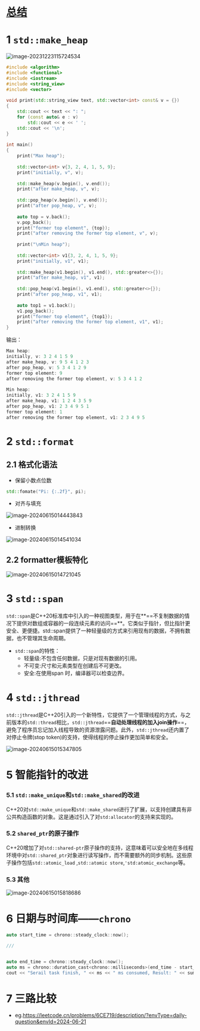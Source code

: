 # [总结](https://www.bilibili.com/video/BV1rZ421p7Za/?spm_id_from=333.1007.tianma.1-1-1.click&vd_source=286ca0546d1a508d3fb7c6862b91dafc)

# 1 `std::make_heap`

![image-20231223115724534](https://typora-dusong.oss-cn-chengdu.aliyuncs.com/image-20231223115724534.png)

```cpp
#include <algorithm>
#include <functional>
#include <iostream>
#include <string_view>
#include <vector>
 
void print(std::string_view text, std::vector<int> const& v = {})
{
    std::cout << text << ": ";
    for (const auto& e : v)
        std::cout << e << ' ';
    std::cout << '\n';
}
 
int main()
{
    print("Max heap");
 
    std::vector<int> v{3, 2, 4, 1, 5, 9};
    print("initially, v", v);
 
    std::make_heap(v.begin(), v.end());
    print("after make_heap, v", v);
 
    std::pop_heap(v.begin(), v.end());
    print("after pop_heap, v", v);
 
    auto top = v.back();
    v.pop_back();
    print("former top element", {top});
    print("after removing the former top element, v", v);
 
    print("\nMin heap");
 
    std::vector<int> v1{3, 2, 4, 1, 5, 9};
    print("initially, v1", v1);
 
    std::make_heap(v1.begin(), v1.end(), std::greater<>{});
    print("after make_heap, v1", v1);
 
    std::pop_heap(v1.begin(), v1.end(), std::greater<>{});
    print("after pop_heap, v1", v1);
 
    auto top1 = v1.back();
    v1.pop_back();
    print("former top element", {top1});
    print("after removing the former top element, v1", v1);
}
```

输出：

```cpp
Max heap:
initially, v: 3 2 4 1 5 9
after make_heap, v: 9 5 4 1 2 3
after pop_heap, v: 5 3 4 1 2 9
former top element: 9
after removing the former top element, v: 5 3 4 1 2
 
Min heap:
initially, v1: 3 2 4 1 5 9
after make_heap, v1: 1 2 4 3 5 9
after pop_heap, v1: 2 3 4 9 5 1
former top element: 1
after removing the former top element, v1: 2 3 4 9 5
```



# 2 `std::format`

## 2.1 格式化语法

- 保留小数点位数

```cpp
std::fomate("Pi: {:.2f}", pi);
```



- 对齐与填充

![image-20240615014443843](https://typora-dusong.oss-cn-chengdu.aliyuncs.com/image-20240615014443843.png)

- 进制转换

![image-20240615014541034](https://typora-dusong.oss-cn-chengdu.aliyuncs.com/image-20240615014541034.png)

## 2.2 formatter模板特化

![image-20240615014721045](https://typora-dusong.oss-cn-chengdu.aliyuncs.com/image-20240615014721045.png)



# 3 `std::span`

`std::span`是C++20标准库中引入的一种视图类型，用于在**==不复制数据的情况下提供对数组或容器的一段连续元素的访问==**。它类似于指针，但比指针更安全、更便捷。std::span提供了一种轻量级的方式来引用现有的数据，不拥有数据，也不管理其生命周期。

- `std::span`的特性：
  - 轻量级:不包含任何数据，只是对现有数据的引用。
  - 不可变:尺寸和元素类型在创建后不可更改。
  - 安全:在使用span 时，编译器可以检查边界。



# 4 `std::jthread`

`std::jthread`是C++20引入的一个新特性，它提供了一个管理线程的方式，与之前版本的`std::thread`相比，`std::jthread`==**自动处理线程的加入join操作**==，避免了程序员忘记加入线程导致的资源泄露问题。此外，`std::jthread`还内置了对停止令牌(stop token)的支持，使得线程的停止操作更加简单和安全。

![image-20240615015347805](https://typora-dusong.oss-cn-chengdu.aliyuncs.com/image-20240615015347805.png)



# 5 智能指针的改进

### 5.1 `std::make_unique`和`std::make_shared`的改进

C++20对`std::make_unique`和`std::make_shared`进行了扩展，以支持创建具有非公共构造函数的对象。这是通过引入了对`std:allocator`的支持来实现的。



### 5.2 `shared_ptr`的原子操作

C++20增加了对`std::shared-ptr`原子操作的支持，这意味着可以安全地在多线程环境中对`std::shared_ptr`对象进行读写操作，而不需要额外的同步机制。这些原子操作包括`std::atomic_load` ,`std::atomic store`,`'std:atomic_exchange`等。



### 5.3 其他

![image-20240615015818686](https://typora-dusong.oss-cn-chengdu.aliyuncs.com/image-20240615015818686.png)



# 6 日期与时间库——`chrono`

```cpp
auto start_time = chrono::steady_clock::now();

///


auto end_time = chrono::steady_clock::now();
auto ms = chrono::duration_cast<chrono::milliseconds>(end_time - start_time).count();
cout << "Serail task finish, " << ms << " ms consumed, Result: " << sum << endl;
```



# 7 三路比较

- eg.https://leetcode.cn/problems/6CE719/description/?envType=daily-question&envId=2024-06-21

  
